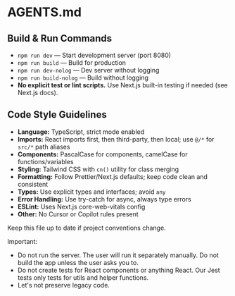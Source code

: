 # AGENTS.md

## Build & Run Commands
- `npm run dev` — Start development server (port 8080)
- `npm run build` — Build for production
- `npm run dev-nolog` — Dev server without logging
- `npm run build-nolog` — Build without logging
- **No explicit test or lint scripts.** Use Next.js built-in testing if needed (see Next.js docs).

## Code Style Guidelines
- **Language:** TypeScript, strict mode enabled
- **Imports:** React imports first, then third-party, then local; use `@/*` for `src/*` path aliases
- **Components:** PascalCase for components, camelCase for functions/variables
- **Styling:** Tailwind CSS with `cn()` utility for class merging
- **Formatting:** Follow Prettier/Next.js defaults; keep code clean and consistent
- **Types:** Use explicit types and interfaces; avoid `any`
- **Error Handling:** Use try-catch for async, always type errors
- **ESLint:** Uses Next.js core-web-vitals config
- **Other:** No Cursor or Copilot rules present

Keep this file up to date if project conventions change.

Important: 
- Do not run the server. The user will run it separately manually. Do not build the app unless the user asks you to.
- Do not create tests for React components or anything React. Our Jest tests only tests for utils and helper functions.
- Let's not preserve legacy code.